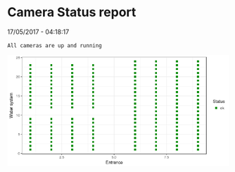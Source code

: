 Camera Status report
================
17/05/2017 - 04:18:17

    All cameras are up and running

![](camreport_files/figure-markdown_github/unnamed-chunk-2-1.png)

